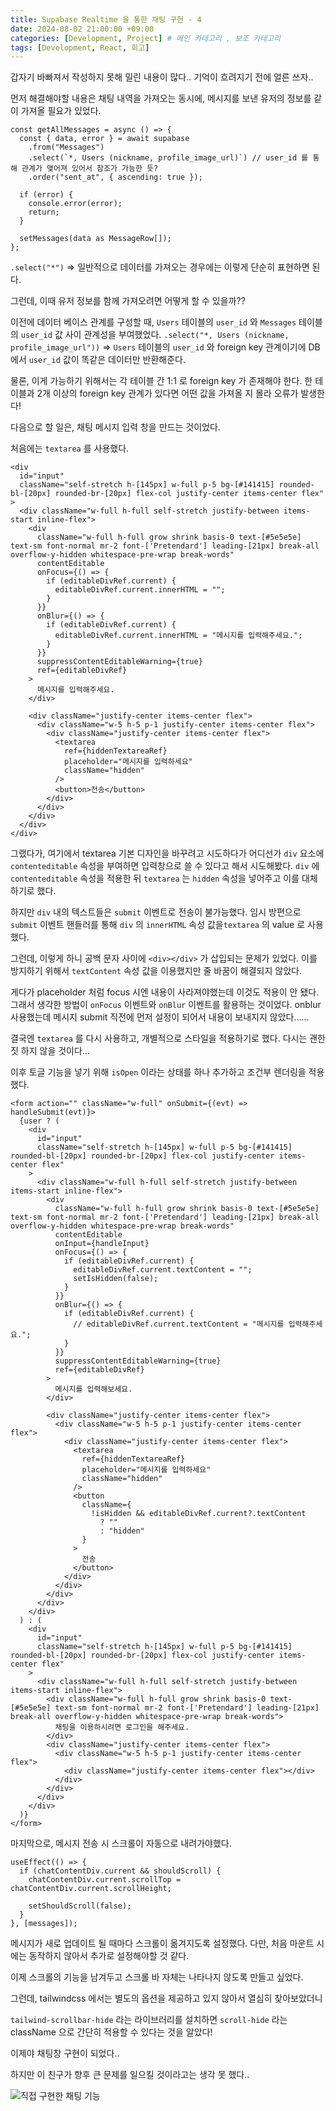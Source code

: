 ```yaml
---
title: Supabase Realtime 을 통한 채팅 구현 - 4
date: 2024-08-02 21:00:00 +09:00
categories: [Development, Project] # 메인 카테고리 , 보조 카테고리
tags: [Development, React, 회고]
---
```


갑자기 바빠져서 작성하지 못해 밀린 내용이 많다..
기억이 흐려지기 전에 얼른 쓰자..

먼저 해결해야할 내용은 채팅 내역을 가져오는 동시에, 메시지를 보낸 유저의 정보를 같이 가져올 필요가 있었다.

```tsx
const getAllMessages = async () => {
  const { data, error } = await supabase
    .from("Messages")
    .select(`*, Users (nickname, profile_image_url)`) // user_id 를 통해 관계가 맺어져 있어서 참조가 가능한 듯?
    .order("sent_at", { ascending: true });

  if (error) {
    console.error(error);
    return;
  }

  setMessages(data as MessageRow[]);
};
```

`.select("*")` => 일반적으로 데이터를 가져오는 경우에는 이렇게 단순히 표현하면 된다.

그런데, 이때 유저 정보를 함께 가져오려면 어떻게 할 수 있을까??

이전에 데이터 베이스 관계를 구성할 때, `Users` 테이블의 `user_id` 와 `Messages` 테이블의 `user_id` 값 사이 관계성을 부여했었다.
`.select("*, Users (nickname, profile_image_url"))` => `Users` 테이블의 `user_id` 와 foreign key 관계이기에 DB 에서 `user_id` 값이 똑같은 데이터만 반환해준다.

물론, 이게 가능하기 위해서는 각 테이블 간 1:1 로 foreign key 가 존재해야 한다. 한 테이블과 2개 이상의 foreign key 관계가 있다면 어떤 값을 가져올 지 몰라 오류가 발생한다!

다음으로 할 일은, 채팅 메시지 입력 창을 만드는 것이었다.

처음에는 `textarea` 를 사용했다.

```tsx
<div
  id="input"
  className="self-stretch h-[145px] w-full p-5 bg-[#141415] rounded-bl-[20px] rounded-br-[20px] flex-col justify-center items-center flex"
>
  <div className="w-full h-full self-stretch justify-between items-start inline-flex">
    <div
      className="w-full h-full grow shrink basis-0 text-[#5e5e5e] text-sm font-normal mr-2 font-['Pretendard'] leading-[21px] break-all overflow-y-hidden whitespace-pre-wrap break-words"
      contentEditable
      onFocus={() => {
        if (editableDivRef.current) {
          editableDivRef.current.innerHTML = "";
        }
      }}
      onBlur={() => {
        if (editableDivRef.current) {
          editableDivRef.current.innerHTML = "메시지를 입력해주세요.";
        }
      }}
      suppressContentEditableWarning={true}
      ref={editableDivRef}
    >
      메시지를 입력해주세요.
    </div>

    <div className="justify-center items-center flex">
      <div className="w-5 h-5 p-1 justify-center items-center flex">
        <div className="justify-center items-center flex">
          <textarea
            ref={hiddenTextareaRef}
            placeholder="메시지를 입력하세요"
            className="hidden"
          />
          <button>전송</button>
        </div>
      </div>
    </div>
  </div>
</div>
```

그랬다가, 여기에서 textarea 기본 디자인을 바꾸려고 시도하다가 어디선가 `div` 요소에 `contenteditable` 속성을 부여하면 입력창으로 쓸 수 있다고 해서 시도해봤다.
`div` 에 `contenteditable` 속성을 적용한 뒤 `textarea` 는 `hidden` 속성을 넣어주고 이를 대체하기로 했다.

하지만 `div` 내의 텍스트들은 `submit` 이벤트로 전송이 불가능했다.
임시 방편으로 `submit` 이벤트 핸들러를 통해 `div` 의 `innerHTML` 속성 값을`textarea` 의 value 로 사용했다.

그런데, 이렇게 하니 공백 문자 사이에 `<div></div>` 가 삽입되는 문제가 있었다.
이를 방지하기 위해서 `textContent` 속성 값을 이용했지만 줄 바꿈이 해결되지 않았다.

게다가 placeholder 처럼 focus 시엔 내용이 사라져야했는데 이것도 적용이 안 됐다.
그래서 생각한 방법이 `onFocus` 이벤트와 `onBlur` 이벤트를 활용하는 것이었다.
onblur 사용했는데 메시지 submit 직전에 먼저 설정이 되어서 내용이 보내지지 않았다......

결국엔 `textarea` 를 다시 사용하고, 개별적으로 스타일을 적용하기로 했다.
다시는 괜한 짓 하지 않을 것이다...

이후 토글 기능을 넣기 위해 `isOpen` 이라는 상태를 하나 추가하고 조건부 렌더링을 적용했다.

```tsx
<form action="" className="w-full" onSubmit={(evt) => handleSubmit(evt)}>
  {user ? (
    <div
      id="input"
      className="self-stretch h-[145px] w-full p-5 bg-[#141415] rounded-bl-[20px] rounded-br-[20px] flex-col justify-center items-center flex"
    >
      <div className="w-full h-full self-stretch justify-between items-start inline-flex">
        <div
          className="w-full h-full grow shrink basis-0 text-[#5e5e5e] text-sm font-normal mr-2 font-['Pretendard'] leading-[21px] break-all overflow-y-hidden whitespace-pre-wrap break-words"
          contentEditable
          onInput={handleInput}
          onFocus={() => {
            if (editableDivRef.current) {
              editableDivRef.current.textContent = "";
              setIsHidden(false);
            }
          }}
          onBlur={() => {
            if (editableDivRef.current) {
              // editableDivRef.current.textContent = "메시지를 입력해주세요.";
            }
          }}
          suppressContentEditableWarning={true}
          ref={editableDivRef}
        >
          메시지를 입력해보세요.
        </div>

        <div className="justify-center items-center flex">
          <div className="w-5 h-5 p-1 justify-center items-center flex">
            <div className="justify-center items-center flex">
              <textarea
                ref={hiddenTextareaRef}
                placeholder="메시지를 입력하세요"
                className="hidden"
              />
              <button
                className={
                  !isHidden && editableDivRef.current?.textContent
                    ? ""
                    : "hidden"
                }
              >
                전송
              </button>
            </div>
          </div>
        </div>
      </div>
    </div>
  ) : (
    <div
      id="input"
      className="self-stretch h-[145px] w-full p-5 bg-[#141415] rounded-bl-[20px] rounded-br-[20px] flex-col justify-center items-center flex"
    >
      <div className="w-full h-full self-stretch justify-between items-start inline-flex">
        <div className="w-full h-full grow shrink basis-0 text-[#5e5e5e] text-sm font-normal mr-2 font-['Pretendard'] leading-[21px] break-all overflow-y-hidden whitespace-pre-wrap break-words">
          채팅을 이용하시려면 로그인을 해주세요.
        </div>
        <div className="justify-center items-center flex">
          <div className="w-5 h-5 p-1 justify-center items-center flex">
            <div className="justify-center items-center flex"></div>
          </div>
        </div>
      </div>
    </div>
  )}
</form>
```

마지막으로, 메시지 전송 시 스크롤이 자동으로 내려가야했다.

```tsx
useEffect(() => {
  if (chatContentDiv.current && shouldScroll) {
    chatContentDiv.current.scrollTop = chatContentDiv.current.scrollHeight;

    setShouldScroll(false);
  }
}, [messages]);
```

메시지가 새로 업데이트 될 때마다 스크롤이 옮겨지도록 설정했다.
다만, 처음 마운트 시에는 동작하지 않아서 추가로 설정해야할 것 같다.

이제 스크롤의 기능을 남겨두고 스크롤 바 자체는 나타나지 않도록 만들고 싶었다.

그런데, tailwindcss 에서는 별도의 옵션을 제공하고 있지 않아서 열심히 찾아보았더니

`tailwind-scrollbar-hide` 라는 라이브러리를 설치하면 `scroll-hide` 라는 className 으로 간단히 적용할 수 있다는 것을 알았다!

이제야 채팅창 구현이 되었다..

하지만 이 친구가 향후 큰 문제를 일으킬 것이라고는 생각 못 했다..

![직접 구현한 채팅 기능](../assets/img/posts/2024-08-02-supabase-realtime-4-1.png)
